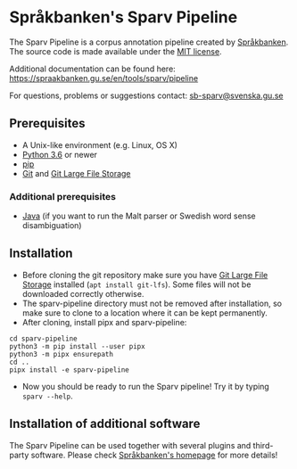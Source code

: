 # Språkbanken's Sparv Pipeline

The Sparv Pipeline is a corpus annotation pipeline created by [Språkbanken](https://spraakbanken.gu.se/).
The source code is made available under the [MIT license](https://opensource.org/licenses/MIT).

Additional documentation can be found here:
https://spraakbanken.gu.se/en/tools/sparv/pipeline

For questions, problems or suggestions contact:
sb-sparv@svenska.gu.se

## Prerequisites

* A Unix-like environment (e.g. Linux, OS X)
* [Python 3.6](http://python.org/) or newer
* [pip](https://pip.pypa.io/en/stable/installing)
* [Git](https://git-scm.com/downloads) and [Git Large File Storage](https://git-lfs.github.com/)

### Additional prerequisites
* [Java](http://www.oracle.com/technetwork/java/javase/downloads/jdk8-downloads-2133151.html) (if you want to run the Malt parser or Swedish word sense disambiguation)

## Installation

* Before cloning the git repository make sure you have
  [Git Large File Storage](https://git-lfs.github.com/)
  installed (`apt install git-lfs`). Some files will not be downloaded correctly otherwise.
* The sparv-pipeline directory must not be removed after installation, so make sure to clone to a 
  location where it can be kept permanently.
* After cloning, install pipx and sparv-pipeline:

```
cd sparv-pipeline
python3 -m pip install --user pipx
python3 -m pipx ensurepath
cd ..
pipx install -e sparv-pipeline
```

* Now you should be ready to run the Sparv pipeline! Try it by typing `sparv --help`.

## Installation of additional software

The Sparv Pipeline can be used together with several plugins and third-party software. Please check [Språkbanken's homepage](https://spraakbanken.gu.se/verktyg/sparv/importkedja/installation) for more details!
